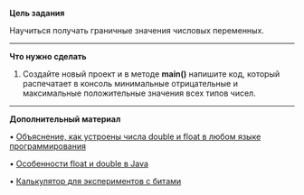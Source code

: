 **Цель задания**

Научиться получать граничные значения числовых переменных.

---
**Что нужно сделать**

1. Создайте новый проект и в методе **main()** напишите код, который распечатает в консоль минимальные отрицательные и максимальные положительные значения всех типов чисел.
---
**Дополнительный материал**

• [Объяснение, как устроены числа double и float в любом языке программирования](https://habr.com/ru/post/337260/)

• [Особенности float и double в Java](https://habr.com/ru/post/219595/)

• [Калькулятор для экспериментов с битами](https://www.h-schmidt.net/FloatConverter/IEEE754.html)